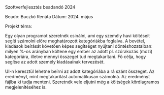 Szoftverfejlesztés beadandó 2024

Beadó: Buczkó Renáta
Dátum: 2024. május

Projekt téma:

Egy olyan programot szeretnék csinálni, ami egy személy havi költéseit segíti számolni előre meghatározott kategóriákba foglalva. A bevétel, kiadások beírását követően képes segítséget nyújtani döntéshozatalban: milyen %-os arányban költene egy ember az adott pl. szórakozás (mozi) kategóriára, illetve mennyi összeget tud megtakarítani. Fő célja, hogy segítse az adott személy kiadásainak tervezését.

UI-n keresztül lehetne beírni az adott kategóriába a rá szánt összeget. Az eredményt, mint megtakarítást automatikusan számolná. Az eredményt fájlba ki tudja menteni. Szeretnék vele eljutni még a költségek kördiagramos megjelenítéséhez is.
